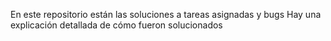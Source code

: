 En este repositorio están las soluciones a tareas asignadas y bugs
Hay una explicación detallada de cómo fueron solucionados
